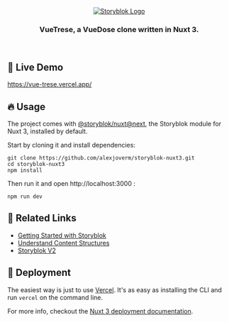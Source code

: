 <div align="center">
	<a  href="https://www.storyblok.com?utm_source=github.com&utm_medium=readme&utm_campaign=storyblok-nuxt"  align="center">
		<img  src="https://a.storyblok.com/f/88751/1776x360/b8979e5c96/sb-nuxt.png"  alt="Storyblok Logo">
	</a>
	<h3 align="center"><b>VueTrese</b>, a VueDose clone written in Nuxt 3.</h3>
	<br />
</div>

## 🚀 Live Demo

https://vue-trese.vercel.app/

## 🔥 Usage

The project comes with [@storyblok/nuxt@next](https://github.com/storyblok/storyblok-nuxt), the Storyblok module for Nuxt 3, installed by default.

Start by cloning it and install dependencies:

```
git clone https://github.com/alexjoverm/storyblok-nuxt3.git
cd storyblok-nuxt3
npm install
```

Then run it and open http://localhost:3000 :

```
npm run dev
```

## 🔗 Related Links

- [Getting Started with Storyblok](https://www.storyblok.com/docs/guide/getting-started)
- [Understand Content Structures](https://www.storyblok.com/docs/guide/essentials/content-structures)
- [Storyblok V2](https://www.storyblok.com/v2)

## 🚀 Deployment

The easiest way is just to use [Vercel](https://vercel.com/). It's as easy as installing the CLI and run `vercel` on the command line.

For more info, checkout the [Nuxt 3 deployment documentation](https://v3.nuxtjs.org/docs/deployment).
